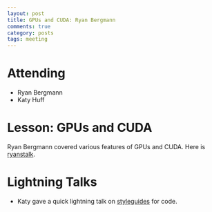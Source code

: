 ```yaml
---
layout: post
title: GPUs and CUDA: Ryan Bergmann
comments: true
category: posts
tags: meeting 
---
```




# Attending

-    Ryan Bergmann
-    Katy Huff

# Lesson: GPUs and CUDA

Ryan Bergmann covered various features of GPUs and CUDA. Here is [ryanstalk][].


# Lightning Talks 

- Katy gave a quick lightning talk on [styleguides][] for code.



[ryanstalk]: https://github.com/sellitforcache/cuda_tut "Ryan's Tutorial" 

[styleguides]: https://drive.google.com/file/d/0ByP1TmlNKprrcGdpaWJyeUZPb3c/edit?usp=sharing "Style Guides" 

